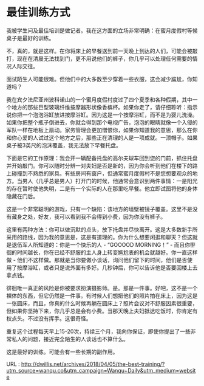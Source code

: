 # 最佳训练方式

我被学生问及最佳培训是做记者。我在这方面的立场非常明确：在蜜月度假村等候桌子是最好的训练。

不，真的，就是这样。在你将床上的早餐送到前一天晚上到达的人们，可能会被敲打，现在在清晨无法找到门，更不用说他们的裤子，你几乎可以处理任何需要的情况人际交往。

面试陌生人可能很难。但他们中的大多数至少穿着一些衣服，这会减少尴尬，你知道吗？

我在宾夕法尼亚州波科诺山的一个蜜月度假村度过了四个夏季和各种假期，其中一个地方的那些巨型玻璃纤维按摩器形状像香槟杯。如果你走了，请仔细聆听：指示说你把一个泡泡浴缸放进按摩浴缸。因为这是一个按摩浴缸，而不是为婴儿洗澡。如果你把整个瓶子倒进去，你就会得到那个电视广告，泡泡的眼睛就像一个入侵的军队一样在地板上扇动。家务管理会更加憎恨你，如果你知道我的意思，那么在你和你心爱的人试过这个地方之后，那些正在清理的人是一项成就。一顶帽子。如果桌子被3英尺的泡沫覆盖，我无法放下早餐托盘。

下面是它的工作原理：我会开一辆配备托盘的高尔夫球车回到您的门前，抓住托盘并开始敲门。你可以随时分辨一对夫妇是否是新的，因为你会听到他们在楼下的路上碰撞到不熟悉的家具。有些房间有窗户，但通常蜜月度假村不是您想要观众的地方。当男人（几乎总是男人）打开门的时候，他通常会意识到两件事情：一是阳光的存在暂时使他失明，二是有一个实际的人在那里吃早餐。他立即试图将他的身体隐藏在门后。

这是一个非常聪明的游戏，只有一个缺陷：该地方的墙壁被镜子覆盖。这里不是没有藏身之处，好友，我可以看到我不会得到小费，因为你没有裤子。

这里有两种方法：你可以做沉默的点头，放下托盘并尽快离开。这是大多数新手所采用的路线，因为我的意思是，这是有道理的。你为什么想要闲逛和聊天？但这就是退伍军人所知道的：你是一个快乐的人 - “GOOOOD MORNING！” - 而且你徘徊的时间越长，你在已经不舒服的主人身上转变尴尬表的机会就越好。你一直这样做 - 他们不这样做。那就是当你要做小谈话，询问他们留下的时间，他们是否使用了按摩浴缸，或者只是说外面有多好。几秒钟后，你可以告诉他是否要回楼上去拿点钱。

徘徊唯一真正的风险是你被要求扮演摄影师。是。那是一件事。好吧，这不是一个裸体的东西，但它仍然是一件事。有时候人们想把他们的照片拍在床上，因为这是一张圆床，而且，你真的什么时候再躺在圆床上？照片会议对不舒服因素很重要，但如果你坚持下来，你几乎总是会有小费。当那天晚上夫妇抵达吃饭时，你肯定有权点头。不过没有挥手。这很奇怪。

重复这个过程每天早上15-20次，持续三个月，我向你保证，即使你提出了一些非常私人的问题，接近完全陌生的人谈话也不算什么。

这是最好的训练。可能会有一些长期的副作用。

URL : http://dwillis.net/archives/2018/04/05/the-best-training/?utm_source=wanqu.co&utm_campaign=Wanqu+Daily&utm_medium=website